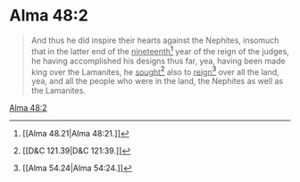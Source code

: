 # Alma 48:2

> And thus he did inspire their hearts against the Nephites, insomuch that in the latter end of the <u>nineteenth</u>[^a] year of the reign of the judges, he having accomplished his designs thus far, yea, having been made king over the Lamanites, he <u>sought</u>[^b] also to <u>reign</u>[^c] over all the land, yea, and all the people who were in the land, the Nephites as well as the Lamanites.

[Alma 48:2](https://www.churchofjesuschrist.org/study/scriptures/bofm/alma/48?lang=eng&id=p2#p2)


[^a]: [[Alma 48.21|Alma 48:21.]]
[^b]: [[D&C 121.39|D&C 121:39.]]
[^c]: [[Alma 54.24|Alma 54:24.]]
